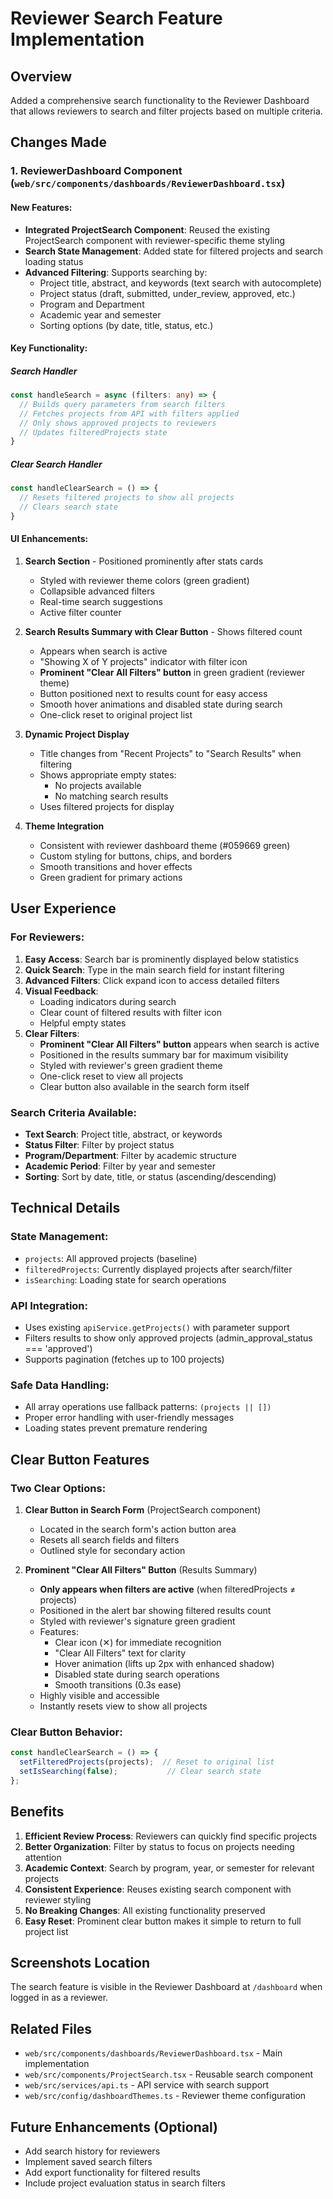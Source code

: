 # Reviewer Search Feature Implementation

## Overview
Added a comprehensive search functionality to the Reviewer Dashboard that allows reviewers to search and filter projects based on multiple criteria.

## Changes Made

### 1. **ReviewerDashboard Component** (`web/src/components/dashboards/ReviewerDashboard.tsx`)

#### New Features:
- **Integrated ProjectSearch Component**: Reused the existing ProjectSearch component with reviewer-specific theme styling
- **Search State Management**: Added state for filtered projects and search loading status
- **Advanced Filtering**: Supports searching by:
  - Project title, abstract, and keywords (text search with autocomplete)
  - Project status (draft, submitted, under_review, approved, etc.)
  - Program and Department
  - Academic year and semester
  - Sorting options (by date, title, status, etc.)

#### Key Functionality:

##### Search Handler
```typescript
const handleSearch = async (filters: any) => {
  // Builds query parameters from search filters
  // Fetches projects from API with filters applied
  // Only shows approved projects to reviewers
  // Updates filteredProjects state
}
```

##### Clear Search Handler
```typescript
const handleClearSearch = () => {
  // Resets filtered projects to show all projects
  // Clears search state
}
```

#### UI Enhancements:

1. **Search Section** - Positioned prominently after stats cards
   - Styled with reviewer theme colors (green gradient)
   - Collapsible advanced filters
   - Real-time search suggestions
   - Active filter counter

2. **Search Results Summary with Clear Button** - Shows filtered count
   - Appears when search is active
   - "Showing X of Y projects" indicator with filter icon
   - **Prominent "Clear All Filters" button** in green gradient (reviewer theme)
   - Button positioned next to results count for easy access
   - Smooth hover animations and disabled state during search
   - One-click reset to original project list

3. **Dynamic Project Display**
   - Title changes from "Recent Projects" to "Search Results" when filtering
   - Shows appropriate empty states:
     - No projects available
     - No matching search results
   - Uses filtered projects for display

4. **Theme Integration**
   - Consistent with reviewer dashboard theme (#059669 green)
   - Custom styling for buttons, chips, and borders
   - Smooth transitions and hover effects
   - Green gradient for primary actions

## User Experience

### For Reviewers:
1. **Easy Access**: Search bar is prominently displayed below statistics
2. **Quick Search**: Type in the main search field for instant filtering
3. **Advanced Filters**: Click expand icon to access detailed filters
4. **Visual Feedback**: 
   - Loading indicators during search
   - Clear count of filtered results with filter icon
   - Helpful empty states
5. **Clear Filters**: 
   - **Prominent "Clear All Filters" button** appears when search is active
   - Positioned in the results summary bar for maximum visibility
   - Styled with reviewer's green gradient theme
   - One-click reset to view all projects
   - Clear button also available in the search form itself

### Search Criteria Available:
- **Text Search**: Project title, abstract, or keywords
- **Status Filter**: Filter by project status
- **Program/Department**: Filter by academic structure
- **Academic Period**: Filter by year and semester
- **Sorting**: Sort by date, title, or status (ascending/descending)

## Technical Details

### State Management:
- `projects`: All approved projects (baseline)
- `filteredProjects`: Currently displayed projects after search/filter
- `isSearching`: Loading state for search operations

### API Integration:
- Uses existing `apiService.getProjects()` with parameter support
- Filters results to show only approved projects (admin_approval_status === 'approved')
- Supports pagination (fetches up to 100 projects)

### Safe Data Handling:
- All array operations use fallback patterns: `(projects || [])`
- Proper error handling with user-friendly messages
- Loading states prevent premature rendering

## Clear Button Features

### Two Clear Options:
1. **Clear Button in Search Form** (ProjectSearch component)
   - Located in the search form's action button area
   - Resets all search fields and filters
   - Outlined style for secondary action

2. **Prominent "Clear All Filters" Button** (Results Summary)
   - **Only appears when filters are active** (when filteredProjects ≠ projects)
   - Positioned in the alert bar showing filtered results count
   - Styled with reviewer's signature green gradient
   - Features:
     - Clear icon (✕) for immediate recognition
     - "Clear All Filters" text for clarity
     - Hover animation (lifts up 2px with enhanced shadow)
     - Disabled state during search operations
     - Smooth transitions (0.3s ease)
   - Highly visible and accessible
   - Instantly resets view to show all projects

### Clear Button Behavior:
```typescript
const handleClearSearch = () => {
  setFilteredProjects(projects);  // Reset to original list
  setIsSearching(false);           // Clear search state
};
```

## Benefits

1. **Efficient Review Process**: Reviewers can quickly find specific projects
2. **Better Organization**: Filter by status to focus on projects needing attention
3. **Academic Context**: Search by program, year, or semester for relevant projects
4. **Consistent Experience**: Reuses existing search component with reviewer styling
5. **No Breaking Changes**: All existing functionality preserved
6. **Easy Reset**: Prominent clear button makes it simple to return to full project list

## Screenshots Location
The search feature is visible in the Reviewer Dashboard at `/dashboard` when logged in as a reviewer.

## Related Files
- `web/src/components/dashboards/ReviewerDashboard.tsx` - Main implementation
- `web/src/components/ProjectSearch.tsx` - Reusable search component
- `web/src/services/api.ts` - API service with search support
- `web/src/config/dashboardThemes.ts` - Reviewer theme configuration

## Future Enhancements (Optional)
- Add search history for reviewers
- Implement saved search filters
- Add export functionality for filtered results
- Include project evaluation status in search filters

